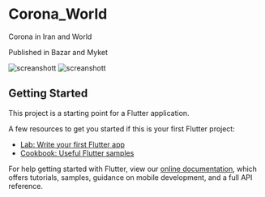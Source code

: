 # Corona_World

Corona in Iran and World

Published in Bazar and Myket

![screanshott](https://assets.myket.ir/screenshots/xxlarge/com.mfuzzy.corona_world/a17e7b45-0c00-4017-8de2-c698afc24116.png)
![screanshott](https://assets.myket.ir/screenshots/xxlarge/com.mfuzzy.corona_world/cde40963-5721-4036-b94a-cef1f3c4b799.png)
## Getting Started

This project is a starting point for a Flutter application.

A few resources to get you started if this is your first Flutter project:

- [Lab: Write your first Flutter app](https://flutter.dev/docs/get-started/codelab)
- [Cookbook: Useful Flutter samples](https://flutter.dev/docs/cookbook)

For help getting started with Flutter, view our
[online documentation](https://flutter.dev/docs), which offers tutorials,
samples, guidance on mobile development, and a full API reference.
